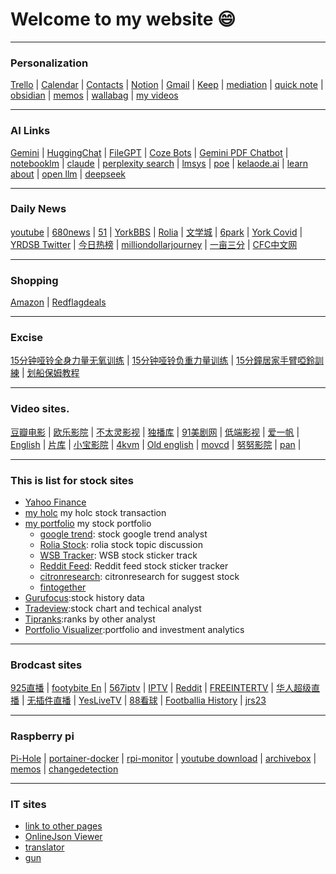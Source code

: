 # Welcome to my website :smile:

---

### Personalization

[Trello](https://trello.com/b/00SLW24Z/home) | [Calendar](https://calendar.google.com/calendar/u/0/r) | [Contacts](https://contacts.google.com/label/35d2759d0fe170f9) | [Notion](https://www.notion.so/Getting-Started-b53eeec53cb7450790a95fb513e279e2) | [Gmail](https://mail.google.com/mail/u/0/#inbox) | [Keep](https://keep.google.com/) | [mediation](https://macsymwang.github.io/mediation-doc/) |
[quick note](https://laverna.cc/app/#notes) | [obsidian](https://macsymgit.github.io/obsidian/) | [memos](https://memos.iflugirl.duckdns.org/) | [wallabag](https://wallabag.iflugirl.duckdns.org/) | [my videos](https://sites.google.com/view/iflugirlvideos/home)

---
### AI Links

[Gemini](https://gemini-pro-chat-psi-sandy.vercel.app/) | [HuggingChat](https://huggingface.co/chat/assistants) | [FileGPT](https://filegpt.app/chat) | [Coze Bots](https://www.coze.com/space/7317451347102547973/bot) | [Gemini PDF Chatbot](https://gmultichat.streamlit.app/) | [notebooklm](https://notebooklm.google.com/) | [claude](https://claude.ai/chats) |
[perplexity search](https://www.perplexity.ai/) | [lmsys](https://arena.lmsys.org/) | [poe](https://poe.com/) | [kelaode.ai](https://kelaode.ai/) | [learn about](https://learning.google.com/experiments/learn-about?src=signup) | [open llm](https://glhf.chat/chat/create) | [deepseek](https://chat.deepseek.com/)

---

### Daily News

[youtube](https://www.youtube.com) | [680news](https://www.680news.com/) | [51](https://www.51.ca/) | [YorkBBS](https://forum.yorkbbs.ca/) | 
[Rolia](https://www.rolia.net/zh/list.php?f=0) | [文学城](https://www.wenxuecity.com/) | [6park](https://www.6park.com/ca.shtml) | [York Covid](https://www.york.ca/covid19vaccine) | 
[YRDSB Twitter](https://twitter.com/YRDSB) | [今日热榜](https://tophub.today/)  | [milliondollarjourney](https://milliondollarjourney.com/) | [一亩三分](https://www.1point3acres.com/bbs/forum.php?mod=guide&view=digest) | [CFC中文网](https://comefromchina.com)
 
---

### Shopping

[Amazon](https://www.amazon.ca/) | [Redflagdeals](https://forums.redflagdeals.com/hot-deals-f9/) 

---

### Excise

[15分钟哑铃全身力量无氧训练](https://www.youtube.com/watch?v=KM_zfsnQJTw) | [15分钟哑铃负重力量训练](https://www.youtube.com/watch?v=ym-80ax8_rw) | [15分鐘居家手臂啞鈴訓練](https://www.youtube.com/watch?v=fDyLXdGknWk) | [划船保姆教程](https://www.youtube.com/watch?v=VU1qNik0V2U)

---

### Video sites.

[豆瓣电影](https://movie.douban.com/) |
[欧乐影院](https://www.olevod.com/) | [不太灵影视](https://www.2bt0.com/) | [独播库](https://www.duboku.tv/) | [91美剧网](https://91mjw.tv/) | [低端影视](https://ddrk.me/) | [爱一帆](https://www.iyf.tv/) | [English](https://hdtoday.cc/) | [片库](https://www.pkmp4.com/) | [小宝影院](https://xiaobaotv.net) | [4kvm](https://www.4kvm.net/) | [Old english](https://tubitv.com/home) | [movcd](https://movcd.com/) | [努努影院](https://www.nunuys.com/) | 
[pan](https://zcn1dz4abkq4.feishu.cn/base/Y8TQbJbuKaQHepsi8Xmc0jFfnog?table=tbl5TF9WwdhqmKNu&view=vew3Ln7kuI) |

---

### This is list for stock sites

* [Yahoo Finance](https://ca.finance.yahoo.com/)
* [my holc](https://docs.google.com/spreadsheets/d/1DSD3eYB9M3NYG5TTIgorAcWtT3VMjI-xm9WxgbEUPZU/edit#gid=0) my holc stock transaction
* [my portfolio](https://docs.google.com/spreadsheets/d/1J0dxR7FnDglbfUY21c2Add2Xr9aMqchRZ_TiszZwQ_Q/edit#gid=1896952054) my stock portfolio
    * [google trend](https://colab.research.google.com/drive/15AlLYUhbrO98MN6obyXhP3Fq5W0Ah97d): stock google trend analyst
    * [Rolia Stock](https://www.rolia.net/zh/list.php?fu=1&f=43): rolia stock topic discussion
    * [WSB Tracker](https://swaggystocks.com/dashboard/wallstreetbets/ticker-sentiment): WSB stock sticker track
    * [Reddit Feed](https://dayminer.herokuapp.com/): Reddit feed stock sticker tracker
    * [citronresearch](https://citronresearch.com/): citronresearch for suggest stock
    * [fintogether](https://fintogether.com/admin/dashboard)
* [Gurufocus](https://www.gurufocus.cn/):stock history data   
* [Tradeview](https://www.tradingview.com/ideas/tradeview/):stock chart and techical analyst
* [Tipranks](https://www.tipranks.com/):ranks by other analyst
* [Portfolio Visualizer](https://www.portfoliovisualizer.com/):portfolio and investment analytics 

---

### Brodcast sites
[925直播](http://www.925.tv/)  | [footybite En](https://footybite.to/) | [567iptv](http://www.567iptv.com/) | [IPTV](https://github.com/iptv-org/iptv) | 
[Reddit](https://soccerlive.app/) | [FREEINTERTV](http://www.freeintertv.com/) | [华人超级直播](https://www.chaojizhibo.net/Sports/cctv5.html) | [无插件直播](https://wcjzb.tv/) |  [YesLiveTV](https://yeslivetv.com/) | [88看球](http://www.88kanqiu.me/)
| [Footballia History](https://footballia.eu/) | [jrs23](http://www.jrkan.com/)

---
### Raspberry pi
[Pi-Hole](http://192.168.0.189/admin/) | [portainer-docker](http://192.168.0.189:9000/#!/1/docker/dashboard) | [rpi-monitor](http://192.168.0.189:8888/) | 
[youtube download](http://192.168.0.189:8998/#/home) | [archivebox](http://192.168.0.189:8000/) | [memos](http://192.168.0.189:5230/) | [changedetection](http://192.168.0.189:5000/)

---

### IT sites

* [link to other pages](./notes.md)
* [OnlineJson Viewer](http://jsonviewer.stack.hu/)
* [translator](https://www.deepl.com/translator)
* [gun](./notes/gun.md)

